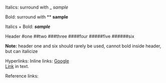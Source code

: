 Italics: surround with _
 _sample_

Bold: surround with **
 **sample**
 
Italics + Bold:
 **_sample_**

Header
 #one
 ##two
 ###three
 ####four
 #####five
 ######six
 
**Note:** header one and six should rarely be used, cannot bold inside header, but can italicize

Hyperlinks: Inline links: [Google](www.google.com)  
 [Link](www.google.com) in text.

Reference links:

